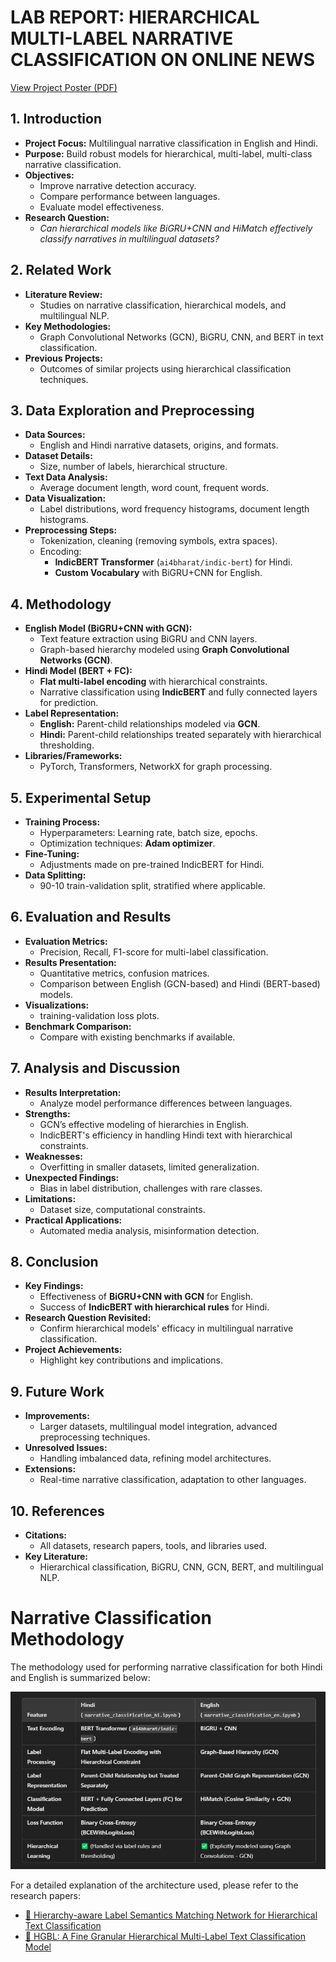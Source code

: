 # LAB REPORT: HIERARCHICAL MULTI-LABEL NARRATIVE CLASSIFICATION ON ONLINE NEWS

[View Project Poster (PDF)](Poster_Presentation_Finalized.pdf)

## 1. Introduction
- **Project Focus:** Multilingual narrative classification in English and Hindi.
- **Purpose:** Build robust models for hierarchical, multi-label, multi-class narrative classification.
- **Objectives:** 
  - Improve narrative detection accuracy.
  - Compare performance between languages.
  - Evaluate model effectiveness.
- **Research Question:** 
  - *Can hierarchical models like BiGRU+CNN and HiMatch effectively classify narratives in multilingual datasets?*

## 2. Related Work
- **Literature Review:** 
  - Studies on narrative classification, hierarchical models, and multilingual NLP.
- **Key Methodologies:** 
  - Graph Convolutional Networks (GCN), BiGRU, CNN, and BERT in text classification.
- **Previous Projects:** 
  - Outcomes of similar projects using hierarchical classification techniques.

## 3. Data Exploration and Preprocessing
- **Data Sources:** 
  - English and Hindi narrative datasets, origins, and formats.
- **Dataset Details:** 
  - Size, number of labels, hierarchical structure.
- **Text Data Analysis:** 
  - Average document length, word count, frequent words.
- **Data Visualization:** 
  - Label distributions, word frequency histograms, document length histograms.
- **Preprocessing Steps:** 
  - Tokenization, cleaning (removing symbols, extra spaces).
  - Encoding:
    - **IndicBERT Transformer** (`ai4bharat/indic-bert`) for Hindi.
    - **Custom Vocabulary** with BiGRU+CNN for English.

## 4. Methodology
- **English Model (BiGRU+CNN with GCN):** 
  - Text feature extraction using BiGRU and CNN layers.
  - Graph-based hierarchy modeled using **Graph Convolutional Networks (GCN)**.
- **Hindi Model (BERT + FC):** 
  - **Flat multi-label encoding** with hierarchical constraints.
  - Narrative classification using **IndicBERT** and fully connected layers for prediction.
- **Label Representation:** 
  - **English:** Parent-child relationships modeled via **GCN**.
  - **Hindi:** Parent-child relationships treated separately with hierarchical thresholding.
- **Libraries/Frameworks:** 
  - PyTorch, Transformers, NetworkX for graph processing.

## 5. Experimental Setup
- **Training Process:** 
  - Hyperparameters: Learning rate, batch size, epochs.
  - Optimization techniques: **Adam optimizer**.
- **Fine-Tuning:** 
  - Adjustments made on pre-trained IndicBERT for Hindi.
- **Data Splitting:** 
  - 90-10 train-validation split, stratified where applicable.

## 6. Evaluation and Results
- **Evaluation Metrics:** 
  - Precision, Recall, F1-score for multi-label classification.
- **Results Presentation:** 
  - Quantitative metrics, confusion matrices.
  - Comparison between English (GCN-based) and Hindi (BERT-based) models.
- **Visualizations:** 
  - training-validation loss plots.
- **Benchmark Comparison:** 
  - Compare with existing benchmarks if available.

## 7. Analysis and Discussion
- **Results Interpretation:** 
  - Analyze model performance differences between languages.
- **Strengths:** 
  - GCN’s effective modeling of hierarchies in English.
  - IndicBERT's efficiency in handling Hindi text with hierarchical constraints.
- **Weaknesses:** 
  - Overfitting in smaller datasets, limited generalization.
- **Unexpected Findings:** 
  - Bias in label distribution, challenges with rare classes.
- **Limitations:** 
  - Dataset size, computational constraints.
- **Practical Applications:** 
  - Automated media analysis, misinformation detection.

## 8. Conclusion
- **Key Findings:** 
  - Effectiveness of **BiGRU+CNN with GCN** for English.
  - Success of **IndicBERT with hierarchical rules** for Hindi.
- **Research Question Revisited:** 
  - Confirm hierarchical models' efficacy in multilingual narrative classification.
- **Project Achievements:** 
  - Highlight key contributions and implications.

## 9. Future Work
- **Improvements:** 
  - Larger datasets, multilingual model integration, advanced preprocessing techniques.
- **Unresolved Issues:** 
  - Handling imbalanced data, refining model architectures.
- **Extensions:** 
  - Real-time narrative classification, adaptation to other languages.

## 10. References
- **Citations:** 
  - All datasets, research papers, tools, and libraries used.
- **Key Literature:** 
  - Hierarchical classification, BiGRU, CNN, GCN, BERT, and multilingual NLP.



# Narrative Classification Methodology

The methodology used for performing narrative classification for both Hindi and English is summarized below:

![Narrative Classification Overview](narrative_classification-prasun/img/hi_eng.png)

For a detailed explanation of the architecture used, please refer to the research papers:  

- [📄 Hierarchy-aware Label Semantics Matching Network for Hierarchical Text Classification](https://aclanthology.org/2021.acl-long.337/)  
- [📄 HGBL: A Fine Granular Hierarchical Multi-Label Text Classification Model](https://link.springer.com/article/10.1007/s11063-024-11713-x/)



